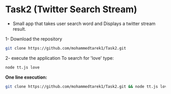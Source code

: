 Task2 (Twitter Search Stream)
=============================

* Small app that takes user search word and Displays a twitter stream result.

1- Download the repository
``` bash
git clone https://github.com/mohammedtarek1/Task2.git
```

2- execute the application
To search for 'love' type:
``` bash
node tt.js love
```

**One line execution:**
``` bash
git clone https://github.com/mohammedtarek1/Task2.git && node tt.js love
```
